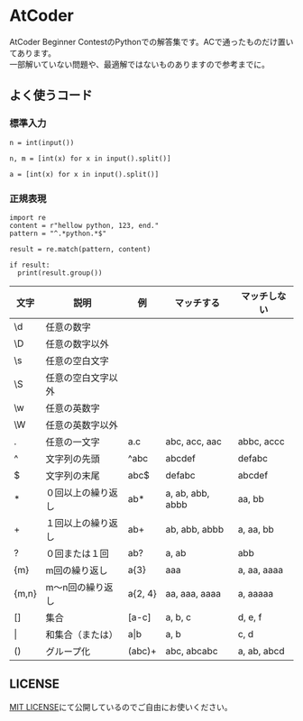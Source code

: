 # AtCoder

AtCoder Beginner ContestのPythonでの解答集です。ACで通ったものだけ置いてあります。  
一部解いていない問題や、最適解ではないものありますので参考までに。

## よく使うコード

### 標準入力

```
n = int(input())
```

```
n, m = [int(x) for x in input().split()]
```

```
a = [int(x) for x in input().split()]
```

### 正規表現

```
import re
content = r"hellow python, 123, end."
pattern = "^.*python.*$"

result = re.match(pattern, content)

if result:
  print(result.group())
```

| 文字  | 説明               | 例      | マッチする       | マッチしない |
| ----- | ------------------ | ------- | ---------------- | ------------ |
| \d    | 任意の数字         |         |                  |              |
| \D    | 任意の数字以外     |         |                  |              |
| \s    | 任意の空白文字     |         |                  |              |
| \S    | 任意の空白文字以外 |         |                  |              |
| \w    | 任意の英数字       |         |                  |              |
| \W    | 任意の英数字以外   |         |                  |              |
| .     | 任意の一文字       | a.c     | abc, acc, aac    | abbc, accc   |
| ^     | 文字列の先頭       | ^abc    | abcdef           | defabc       |
| $     | 文字列の末尾       | abc$    | defabc           | abcdef       |
| *     | ０回以上の繰り返し | ab*     | a, ab, abb, abbb | aa, bb       |
| +     | １回以上の繰り返し | ab+     | ab, abb, abbb    | a, aa, bb    |
| ?     | ０回または１回     | ab?     | a, ab            | abb          |
| {m}   | m回の繰り返し      | a{3}    | aaa              | a, aa, aaaa  |
| {m,n} | m〜n回の繰り返し   | a{2, 4} | aa, aaa, aaaa    | a, aaaaa     |
| []    | 集合               | [a-c]   | a, b, c          | d, e, f      |
| \|   | 和集合（または）   | a\|b    | a, b             | c, d         |
| ()    | グループ化         | (abc)+  | abc, abcabc      | a, ab, abcd  |

## LICENSE

[MIT LICENSE](LICENSE)にて公開しているのでご自由にお使いください。
